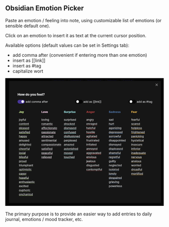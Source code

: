 ## Obsidian Emotion Picker

Paste an emotion / feeling into note, using customizable list of emotions (or sensible default one).

Click on an emotion to insert it as text at the current cursor position.

Available options (default values can be set in Settings tab):

-   add comma after (convenient if entering more than one emotion)
-   insert as [[link]]
-   insert as #tag
-   capitalize wort

![Plugin overview](./emotion-picker.png "Plugin overview")

The primary purpose is to provide an easier way to add entries to daily journal, emotions / mood tracker, etc.
